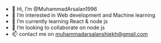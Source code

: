 - 👋 Hi, I’m @MuhammadArsalan1996
- 👀 I’m interested in Web development and Machine learning
- 🌱 I’m currently learning React & node js
- 💞️ I’m looking to collaborate on node js
- 📫 contact me on muhammadarsalanshiekh@gmail.com

<!---
MuhammadArsalan1996/MuhammadArsalan1996 is a ✨ special ✨ repository because its `README.md` (this file) appears on your GitHub profile.
You can click the Preview link to take a look at your changes.
--->
